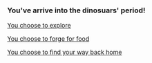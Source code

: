 ### You've arrive into the dinosuars' period!

[You choose to explore](explore.md)

[You choose to forge for food](forge.md)

[You choose to find your way back home](return.md)